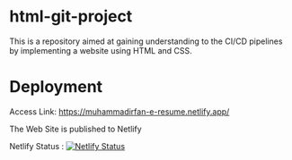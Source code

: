 # html-git-project

This is a repository aimed at gaining understanding to the CI/CD pipelines by implementing a website using HTML and CSS.

# Deployment
Access Link: https://muhammadirfan-e-resume.netlify.app/

The Web Site is published to Netlify

Netlify Status : [![Netlify Status](https://api.netlify.com/api/v1/badges/9f57199c-91cf-457d-8830-6ef512c0c2a0/deploy-status)](https://app.netlify.com/sites/muhammadirfan-e-resume/deploys)
